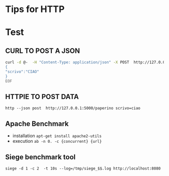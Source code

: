 Tips for HTTP
=============


# Test

## CURL TO POST A JSON

````sh
curl -d @-  -H "Content-Type: application/json" -X POST  http://127.0.0.1:5000/paperino <<EOF
{
"scrivo":"CIAO"
}
EOF
````



## HTTPIE TO POST DATA

`http --json post  http://127.0.0.1:5000/paperino scrivo=ciao`



## Apache Benchmark
 - installation `apt-get install apache2-utils`
 - execution `ab -n 0.
  -c {concurrent} {url}`



## Siege benchmark tool


`siege -d 1 -c 2  -t 10s --log=/tmp/siege_$$.log http://localhost:8080`
